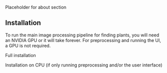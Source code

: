 Placeholder for about section

## Installation

To run the main image processing pipeline for finding plants, you will need an NVIDIA GPU or it will take forever. For preprocessing and running the UI, a GPU is not required.

Full installation

Installation on CPU (if only running preprocessing and/or the user interface)
